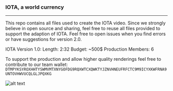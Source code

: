 ### IOTA, a world currency 

---

This repo contains all files used to create the IOTA video. Since we strongly believe in open source and sharing, feel free to reuse all files provided to support the adaption of IOTA. Feel free to open issues when you find errors or have suggestions for version 2.0.  

IOTA Version 1.0:
Length: 2:32
Budget: ~500$
Production Members: 6

To support the production and allow higher quality renderings feel free to contribute to our team wallet:
``` DTMPYKSYROXHHTYSWMVMTXNYGOFDG9RQXWTCXQWKTYJZNVHNEUFRFCTC9M9ICYXKWFRNA9UNTOVHWVUCQLGLJPQXKG ```


![alt text](https://preview.ibb.co/iCsEXa/IOTA_City_pre_Final_intro_Dark_early.jpg)